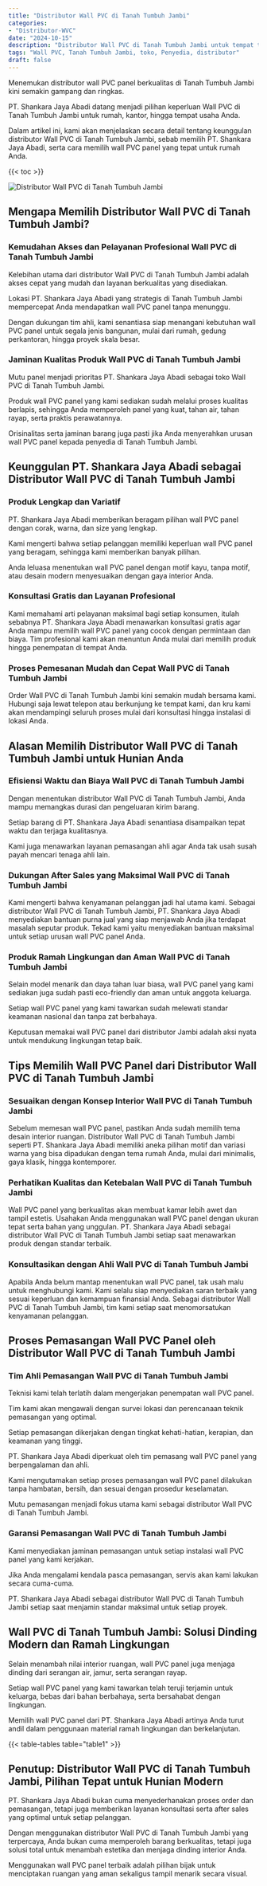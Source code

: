 ```yaml
---
title: "Distributor Wall PVC di Tanah Tumbuh Jambi"
categories: 
- "Distributor-WVC"
date: "2024-10-15"
description: "Distributor Wall PVC di Tanah Tumbuh Jambi untuk tempat tinggal, perkantoran, dan ritel. Panel berkualitas, pilihan motif, warna menarik, beserta layanan penempatan oleh tim berpengalaman dan garansi resmi!|Servis penjualan Wall PVC di Tanah Tumbuh Jambi bagi keperluan hunian, office, atau ritel, dengan panel unggulan dan instalasi oleh tim ahli dan jaminan resmi.|Solusi Wall PVC di Tanah Tumbuh Jambi yang terpercaya bagi tempat tinggal, perkantoran, serta ritel, dengan material terbaik dan pemasangan oleh tenaga ahli berpengalaman dan kepastian resmi.|Distribusi Wall PVC di Tanah Tumbuh Jambi bagi hunian, office, dan toko, beserta panel terbaik dan pemasangan dikerjakan oleh tenaga ahli ahli, disertai beserta jaminan resmi.}"
tags: "Wall PVC, Tanah Tumbuh Jambi, toko, Penyedia, distributor"
draft: false
---
```


Menemukan distributor wall PVC panel berkualitas di Tanah Tumbuh Jambi kini semakin gampang dan ringkas.

PT. Shankara Jaya Abadi datang menjadi pilihan keperluan Wall PVC di Tanah Tumbuh Jambi untuk rumah, kantor, hingga tempat usaha Anda.

Dalam artikel ini, kami akan menjelaskan secara detail tentang keunggulan distributor Wall PVC di Tanah Tumbuh Jambi, sebab memilih PT. Shankara Jaya Abadi, serta cara memilih wall PVC panel yang tepat untuk rumah Anda.

{{< toc >}}

![Distributor Wall PVC di Tanah Tumbuh Jambi](/images/Distributor-WVC/Distributor-Wall-PVC-di-Tanah-Tumbuh-Jambi.png)


## Mengapa Memilih Distributor Wall PVC di Tanah Tumbuh Jambi?

### Kemudahan Akses dan Pelayanan Profesional Wall PVC di Tanah Tumbuh Jambi

Kelebihan utama dari distributor Wall PVC di Tanah Tumbuh Jambi adalah akses cepat yang mudah dan layanan berkualitas yang disediakan.

Lokasi PT. Shankara Jaya Abadi yang strategis di Tanah Tumbuh Jambi mempercepat Anda mendapatkan wall PVC panel tanpa menunggu.

Dengan dukungan tim ahli, kami senantiasa siap menangani kebutuhan wall PVC panel untuk segala jenis bangunan, mulai dari rumah, gedung perkantoran, hingga proyek skala besar.

### Jaminan Kualitas Produk Wall PVC di Tanah Tumbuh Jambi

Mutu panel menjadi prioritas PT. Shankara Jaya Abadi sebagai toko Wall PVC di Tanah Tumbuh Jambi.

Produk wall PVC panel yang kami sediakan sudah melalui proses kualitas berlapis, sehingga Anda memperoleh panel yang kuat, tahan air, tahan rayap, serta praktis perawatannya.

Orisinalitas serta jaminan barang juga pasti jika Anda menyerahkan urusan wall PVC panel kepada penyedia di Tanah Tumbuh Jambi.

## Keunggulan PT. Shankara Jaya Abadi sebagai Distributor Wall PVC di Tanah Tumbuh Jambi

### Produk Lengkap dan Variatif

PT. Shankara Jaya Abadi memberikan beragam pilihan wall PVC panel dengan corak, warna, dan size yang lengkap.

Kami mengerti bahwa setiap pelanggan memiliki keperluan wall PVC panel yang beragam, sehingga kami memberikan banyak pilihan.

Anda leluasa menentukan wall PVC panel dengan motif kayu, tanpa motif, atau desain modern menyesuaikan dengan gaya interior Anda.

### Konsultasi Gratis dan Layanan Profesional

Kami memahami arti pelayanan maksimal bagi setiap konsumen, itulah sebabnya PT. Shankara Jaya Abadi menawarkan konsultasi gratis agar Anda mampu memilih wall PVC panel yang cocok dengan permintaan dan biaya. Tim profesional kami akan menuntun Anda mulai dari memilih produk hingga penempatan di tempat Anda.

### Proses Pemesanan Mudah dan Cepat Wall PVC di Tanah Tumbuh Jambi

Order Wall PVC di Tanah Tumbuh Jambi kini semakin mudah bersama kami. Hubungi saja lewat telepon atau berkunjung ke tempat kami, dan kru kami akan mendampingi seluruh proses mulai dari konsultasi hingga instalasi di lokasi Anda.

## Alasan Memilih Distributor Wall PVC di Tanah Tumbuh Jambi untuk Hunian Anda

### Efisiensi Waktu dan Biaya Wall PVC di Tanah Tumbuh Jambi

Dengan menentukan distributor Wall PVC di Tanah Tumbuh Jambi, Anda mampu memangkas durasi dan pengeluaran kirim barang.

Setiap barang di PT. Shankara Jaya Abadi senantiasa disampaikan tepat waktu dan terjaga kualitasnya.

Kami juga menawarkan layanan pemasangan ahli agar Anda tak usah susah payah mencari tenaga ahli lain.

### Dukungan After Sales yang Maksimal Wall PVC di Tanah Tumbuh Jambi

Kami mengerti bahwa kenyamanan pelanggan jadi hal utama kami. Sebagai distributor Wall PVC di Tanah Tumbuh Jambi, PT. Shankara Jaya Abadi menyediakan bantuan purna jual yang siap menjawab Anda jika terdapat masalah seputar produk. Tekad kami yaitu menyediakan bantuan maksimal untuk setiap urusan wall PVC panel Anda.

### Produk Ramah Lingkungan dan Aman Wall PVC di Tanah Tumbuh Jambi

Selain model menarik dan daya tahan luar biasa, wall PVC panel yang kami sediakan juga sudah pasti eco-friendly dan aman untuk anggota keluarga.

Setiap wall PVC panel yang kami tawarkan sudah melewati standar keamanan nasional dan tanpa zat berbahaya.

Keputusan memakai wall PVC panel dari distributor Jambi adalah aksi nyata untuk mendukung lingkungan tetap baik.

## Tips Memilih Wall PVC Panel dari Distributor Wall PVC di Tanah Tumbuh Jambi

### Sesuaikan dengan Konsep Interior Wall PVC di Tanah Tumbuh Jambi

Sebelum memesan wall PVC panel, pastikan Anda sudah memilih tema desain interior ruangan. Distributor Wall PVC di Tanah Tumbuh Jambi seperti PT. Shankara Jaya Abadi memiliki aneka pilihan motif dan variasi warna yang bisa dipadukan dengan tema rumah Anda, mulai dari minimalis, gaya klasik, hingga kontemporer.

### Perhatikan Kualitas dan Ketebalan Wall PVC di Tanah Tumbuh Jambi

Wall PVC panel yang berkualitas akan membuat kamar lebih awet dan tampil estetis. Usahakan Anda menggunakan wall PVC panel dengan ukuran tepat serta bahan yang unggulan. PT. Shankara Jaya Abadi sebagai distributor Wall PVC di Tanah Tumbuh Jambi setiap saat menawarkan produk dengan standar terbaik.

### Konsultasikan dengan Ahli Wall PVC di Tanah Tumbuh Jambi

Apabila Anda belum mantap menentukan wall PVC panel, tak usah malu untuk menghubungi kami. Kami selalu siap menyediakan saran terbaik yang sesuai keperluan dan kemampuan finansial Anda. Sebagai distributor Wall PVC di Tanah Tumbuh Jambi, tim kami setiap saat menomorsatukan kenyamanan pelanggan.

## Proses Pemasangan Wall PVC Panel oleh Distributor Wall PVC di Tanah Tumbuh Jambi

### Tim Ahli Pemasangan Wall PVC di Tanah Tumbuh Jambi

Teknisi kami telah terlatih dalam mengerjakan penempatan wall PVC panel.

Tim kami akan mengawali dengan survei lokasi dan perencanaan teknik pemasangan yang optimal.

Setiap pemasangan dikerjakan dengan tingkat kehati-hatian, kerapian, dan keamanan yang tinggi.

PT. Shankara Jaya Abadi diperkuat oleh tim pemasang wall PVC panel yang berpengalaman dan ahli.

Kami mengutamakan setiap proses pemasangan wall PVC panel dilakukan tanpa hambatan, bersih, dan sesuai dengan prosedur keselamatan.

Mutu pemasangan menjadi fokus utama kami sebagai distributor Wall PVC di Tanah Tumbuh Jambi.

### Garansi Pemasangan Wall PVC di Tanah Tumbuh Jambi

Kami menyediakan jaminan pemasangan untuk setiap instalasi wall PVC panel yang kami kerjakan.

Jika Anda mengalami kendala pasca pemasangan, servis akan kami lakukan secara cuma-cuma.

PT. Shankara Jaya Abadi sebagai distributor Wall PVC di Tanah Tumbuh Jambi setiap saat menjamin standar maksimal untuk setiap proyek.

## Wall PVC di Tanah Tumbuh Jambi: Solusi Dinding Modern dan Ramah Lingkungan

Selain menambah nilai interior ruangan, wall PVC panel juga menjaga dinding dari serangan air, jamur, serta serangan rayap.

Setiap wall PVC panel yang kami tawarkan telah teruji terjamin untuk keluarga, bebas dari bahan berbahaya, serta bersahabat dengan lingkungan.

Memilih wall PVC panel dari PT. Shankara Jaya Abadi artinya Anda turut andil dalam penggunaan material ramah lingkungan dan berkelanjutan.

{{< table-tables table="table1" >}}

## Penutup: Distributor Wall PVC di Tanah Tumbuh Jambi, Pilihan Tepat untuk Hunian Modern

PT. Shankara Jaya Abadi bukan cuma menyederhanakan proses order dan pemasangan, tetapi juga memberikan layanan konsultasi serta after sales yang optimal untuk setiap pelanggan.

Dengan menggunakan distributor Wall PVC di Tanah Tumbuh Jambi yang terpercaya, Anda bukan cuma memperoleh barang berkualitas, tetapi juga solusi total untuk menambah estetika dan menjaga dinding interior Anda.

Menggunakan wall PVC panel terbaik adalah pilihan bijak untuk menciptakan ruangan yang aman sekaligus tampil menarik secara visual.